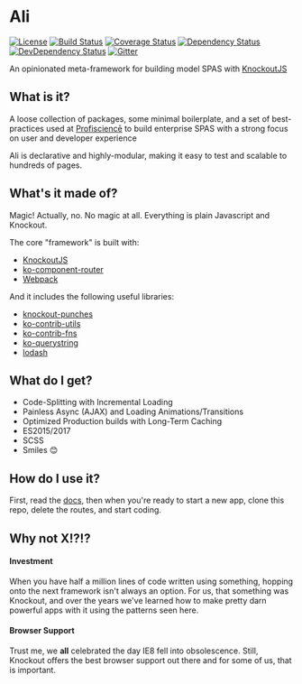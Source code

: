 # Ali

[![License][license_badge]][license_link]
[![Build Status][travis_badge]][travis_link]
[![Coverage Status][coveralls_badge]][coveralls_link]
[![Dependency Status][david_dm_badge]][david_dm_link]
[![DevDependency Status][david_dm_dev_badge]][david_dm_dev_link]
[![Gitter][gitter_badge]][gitter_link]

An opinionated meta-framework for building model SPAS with [KnockoutJS][knockout]

## What is it?

A loose collection of packages, some minimal boilerplate, and a set of best-practices
used at [Profisciencē][profiscience] to build enterprise SPAS with a
strong focus on user and developer experience

Ali is declarative and highly-modular, making it easy to test and scalable to hundreds
of pages.

## What's it made of?

Magic! Actually, no. No magic at all. Everything is plain Javascript and Knockout.

The core "framework" is built with:
  - [KnockoutJS][knockout]
  - [ko-component-router][ko-component-router]
  - [Webpack][webpack]

And it includes the following useful libraries:
  - [knockout-punches][knockout-punches]
  - [ko-contrib-utils][ko-contrib-utils]
  - [ko-contrib-fns][ko-contrib-fns]
  - [ko-querystring][ko-querystring]
  - [lodash][lodash]

## What do I get?

  - Code-Splitting with Incremental Loading
  - Painless Async (AJAX) and Loading Animations/Transitions
  - Optimized Production builds with Long-Term Caching
  - ES2015/2017
  - SCSS
  - Smiles :blush:

## How do I use it?

First, read the [docs](https://caseyWebb.github.io/ali), then when you're ready
to start a new app, clone this repo, delete the routes, and start coding.

## Why not X!?!?

#### Investment

When you have half a million lines of code written using something, hopping onto
the next framework isn't always an option. For us, that something was Knockout,
and over the years we've learned how to make pretty darn powerful apps with it
using the patterns seen here.

#### Browser Support

Trust me, we **all** celebrated the day IE8 fell into obsolescence. Still, Knockout
offers the best browser support out there and for some of us, that is important.

[license_badge]: https://img.shields.io/github/license/caseyWebb/ali.svg
[license_link]: http://www.wtfpl.net/
[travis_badge]: https://img.shields.io/travis/caseyWebb/ali/master.svg?maxAge=2592000
[travis_link]: https://travis-ci.org/caseyWebb/ali/
[coveralls_badge]: https://img.shields.io/coveralls/caseyWebb/ali.svg?maxAge=2592000
[coveralls_link]: https://coveralls.io/github/caseyWebb/ali
[david_dm_badge]: https://img.shields.io/david/caseyWebb/ali.svg?maxAge=2592000
[david_dm_link]: https://david-dm.org/caseyWebb/ali
[david_dm_dev_badge]: https://img.shields.io/david/dev/caseyWebb/ali.svg?maxAge=2592000
[david_dm_dev_link]: https://david-dm.org/caseyWebb/ali#info=dev
[gitter_badge]: https://img.shields.io/gitter/room/Profiscience/ali.svg
[gitter_link]: https://gitter.im/Profiscience/ali

[profiscience]: http://profiscience.com
[knockout]: http://knockoutjs.com
[knockout-punches]: https://mbest.github.io/knockout.punches/
[ko-component-router]: https://github.com/Profiscience/ko-component-router
[ko-contrib-utils]: https://github.com/Profiscience/ko-contrib-utils
[ko-contrib-fns]: https://github.com/Profiscience/ko-contrib-fns
[ko-querystring]: https://github.com/Profiscience/ko-querystring
[lodash]: https://lodash.com
[webpack]: https://webpack.js.org
